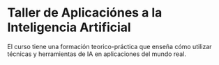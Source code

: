 # Taller de Aplicaciónes a la Inteligencia Artificial
El curso tiene una formación teorico-práctica que enseña cómo utilizar técnicas y herramientas de IA en aplicaciones del mundo real.
